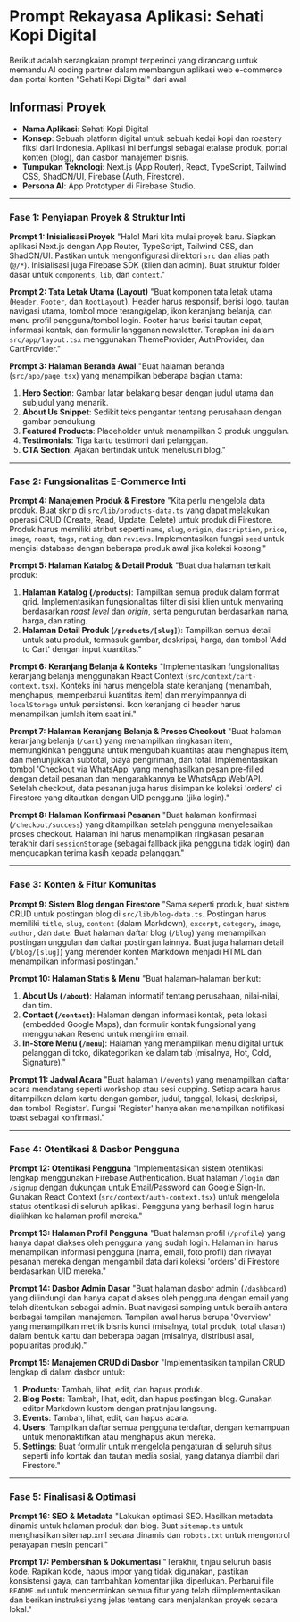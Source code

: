 
# Prompt Rekayasa Aplikasi: Sehati Kopi Digital

Berikut adalah serangkaian prompt terperinci yang dirancang untuk memandu AI coding partner dalam membangun aplikasi web e-commerce dan portal konten "Sehati Kopi Digital" dari awal.

## Informasi Proyek

- **Nama Aplikasi**: Sehati Kopi Digital
- **Konsep**: Sebuah platform digital untuk sebuah kedai kopi dan roastery fiksi dari Indonesia. Aplikasi ini berfungsi sebagai etalase produk, portal konten (blog), dan dasbor manajemen bisnis.
- **Tumpukan Teknologi**: Next.js (App Router), React, TypeScript, Tailwind CSS, ShadCN/UI, Firebase (Auth, Firestore).
- **Persona AI**: App Prototyper di Firebase Studio.

---

### **Fase 1: Penyiapan Proyek & Struktur Inti**

**Prompt 1: Inisialisasi Proyek**
"Halo! Mari kita mulai proyek baru. Siapkan aplikasi Next.js dengan App Router, TypeScript, Tailwind CSS, dan ShadCN/UI. Pastikan untuk mengonfigurasi direktori `src` dan alias path (`@/*`). Inisialisasi juga Firebase SDK (klien dan admin). Buat struktur folder dasar untuk `components`, `lib`, dan `context`."

**Prompt 2: Tata Letak Utama (Layout)**
"Buat komponen tata letak utama (`Header`, `Footer`, dan `RootLayout`). Header harus responsif, berisi logo, tautan navigasi utama, tombol mode terang/gelap, ikon keranjang belanja, dan menu profil pengguna/tombol login. Footer harus berisi tautan cepat, informasi kontak, dan formulir langganan newsletter. Terapkan ini dalam `src/app/layout.tsx` menggunakan ThemeProvider, AuthProvider, dan CartProvider."

**Prompt 3: Halaman Beranda Awal**
"Buat halaman beranda (`src/app/page.tsx`) yang menampilkan beberapa bagian utama:
1.  **Hero Section**: Gambar latar belakang besar dengan judul utama dan subjudul yang menarik.
2.  **About Us Snippet**: Sedikit teks pengantar tentang perusahaan dengan gambar pendukung.
3.  **Featured Products**: Placeholder untuk menampilkan 3 produk unggulan.
4.  **Testimonials**: Tiga kartu testimoni dari pelanggan.
5.  **CTA Section**: Ajakan bertindak untuk menelusuri blog."

---

### **Fase 2: Fungsionalitas E-Commerce Inti**

**Prompt 4: Manajemen Produk & Firestore**
"Kita perlu mengelola data produk. Buat skrip di `src/lib/products-data.ts` yang dapat melakukan operasi CRUD (Create, Read, Update, Delete) untuk produk di Firestore. Produk harus memiliki atribut seperti `name`, `slug`, `origin`, `description`, `price`, `image`, `roast`, `tags`, `rating`, dan `reviews`. Implementasikan fungsi `seed` untuk mengisi database dengan beberapa produk awal jika koleksi kosong."

**Prompt 5: Halaman Katalog & Detail Produk**
"Buat dua halaman terkait produk:
1.  **Halaman Katalog (`/products`)**: Tampilkan semua produk dalam format grid. Implementasikan fungsionalitas filter di sisi klien untuk menyaring berdasarkan *roast level* dan *origin*, serta pengurutan berdasarkan nama, harga, dan rating.
2.  **Halaman Detail Produk (`/products/[slug]`)**: Tampilkan semua detail untuk satu produk, termasuk gambar, deskripsi, harga, dan tombol 'Add to Cart' dengan input kuantitas."

**Prompt 6: Keranjang Belanja & Konteks**
"Implementasikan fungsionalitas keranjang belanja menggunakan React Context (`src/context/cart-context.tsx`). Konteks ini harus mengelola state keranjang (menambah, menghapus, memperbarui kuantitas item) dan menyimpannya di `localStorage` untuk persistensi. Ikon keranjang di header harus menampilkan jumlah item saat ini."

**Prompt 7: Halaman Keranjang Belanja & Proses Checkout**
"Buat halaman keranjang belanja (`/cart`) yang menampilkan ringkasan item, memungkinkan pengguna untuk mengubah kuantitas atau menghapus item, dan menunjukkan subtotal, biaya pengiriman, dan total. Implementasikan tombol 'Checkout via WhatsApp' yang menghasilkan pesan pre-filled dengan detail pesanan dan mengarahkannya ke WhatsApp Web/API. Setelah checkout, data pesanan juga harus disimpan ke koleksi 'orders' di Firestore yang ditautkan dengan UID pengguna (jika login)."

**Prompt 8: Halaman Konfirmasi Pesanan**
"Buat halaman konfirmasi (`/checkout/success`) yang ditampilkan setelah pengguna menyelesaikan proses checkout. Halaman ini harus menampilkan ringkasan pesanan terakhir dari `sessionStorage` (sebagai fallback jika pengguna tidak login) dan mengucapkan terima kasih kepada pelanggan."

---

### **Fase 3: Konten & Fitur Komunitas**

**Prompt 9: Sistem Blog dengan Firestore**
"Sama seperti produk, buat sistem CRUD untuk postingan blog di `src/lib/blog-data.ts`. Postingan harus memiliki `title`, `slug`, `content` (dalam Markdown), `excerpt`, `category`, `image`, `author`, dan `date`. Buat halaman daftar blog (`/blog`) yang menampilkan postingan unggulan dan daftar postingan lainnya. Buat juga halaman detail (`/blog/[slug]`) yang merender konten Markdown menjadi HTML dan menampilkan informasi postingan."

**Prompt 10: Halaman Statis & Menu**
"Buat halaman-halaman berikut:
1.  **About Us (`/about`)**: Halaman informatif tentang perusahaan, nilai-nilai, dan tim.
2.  **Contact (`/contact`)**: Halaman dengan informasi kontak, peta lokasi (embedded Google Maps), dan formulir kontak fungsional yang menggunakan Resend untuk mengirim email.
3.  **In-Store Menu (`/menu`)**: Halaman yang menampilkan menu digital untuk pelanggan di toko, dikategorikan ke dalam tab (misalnya, Hot, Cold, Signature)."

**Prompt 11: Jadwal Acara**
"Buat halaman (`/events`) yang menampilkan daftar acara mendatang seperti workshop atau sesi cupping. Setiap acara harus ditampilkan dalam kartu dengan gambar, judul, tanggal, lokasi, deskripsi, dan tombol 'Register'. Fungsi 'Register' hanya akan menampilkan notifikasi toast sebagai konfirmasi."

---

### **Fase 4: Otentikasi & Dasbor Pengguna**

**Prompt 12: Otentikasi Pengguna**
"Implementasikan sistem otentikasi lengkap menggunakan Firebase Authentication. Buat halaman `/login` dan `/signup` dengan dukungan untuk Email/Password dan Google Sign-In. Gunakan React Context (`src/context/auth-context.tsx`) untuk mengelola status otentikasi di seluruh aplikasi. Pengguna yang berhasil login harus dialihkan ke halaman profil mereka."

**Prompt 13: Halaman Profil Pengguna**
"Buat halaman profil (`/profile`) yang hanya dapat diakses oleh pengguna yang sudah login. Halaman ini harus menampilkan informasi pengguna (nama, email, foto profil) dan riwayat pesanan mereka dengan mengambil data dari koleksi 'orders' di Firestore berdasarkan UID mereka."

**Prompt 14: Dasbor Admin Dasar**
"Buat halaman dasbor admin (`/dashboard`) yang dilindungi dan hanya dapat diakses oleh pengguna dengan email yang telah ditentukan sebagai admin. Buat navigasi samping untuk beralih antara berbagai tampilan manajemen. Tampilan awal harus berupa 'Overview' yang menampilkan metrik bisnis kunci (misalnya, total produk, total ulasan) dalam bentuk kartu dan beberapa bagan (misalnya, distribusi asal, popularitas produk)."

**Prompt 15: Manajemen CRUD di Dasbor**
"Implementasikan tampilan CRUD lengkap di dalam dasbor untuk:
1.  **Products**: Tambah, lihat, edit, dan hapus produk.
2.  **Blog Posts**: Tambah, lihat, edit, dan hapus postingan blog. Gunakan editor Markdown kustom dengan pratinjau langsung.
3.  **Events**: Tambah, lihat, edit, dan hapus acara.
4.  **Users**: Tampilkan daftar semua pengguna terdaftar, dengan kemampuan untuk menonaktifkan atau menghapus akun mereka.
5.  **Settings**: Buat formulir untuk mengelola pengaturan di seluruh situs seperti info kontak dan tautan media sosial, yang datanya diambil dari Firestore."

---

### **Fase 5: Finalisasi & Optimasi**

**Prompt 16: SEO & Metadata**
"Lakukan optimasi SEO. Hasilkan metadata dinamis untuk halaman produk dan blog. Buat `sitemap.ts` untuk menghasilkan sitemap.xml secara dinamis dan `robots.txt` untuk mengontrol perayapan mesin pencari."

**Prompt 17: Pembersihan & Dokumentasi**
"Terakhir, tinjau seluruh basis kode. Rapikan kode, hapus impor yang tidak digunakan, pastikan konsistensi gaya, dan tambahkan komentar jika diperlukan. Perbarui file `README.md` untuk mencerminkan semua fitur yang telah diimplementasikan dan berikan instruksi yang jelas tentang cara menjalankan proyek secara lokal."
